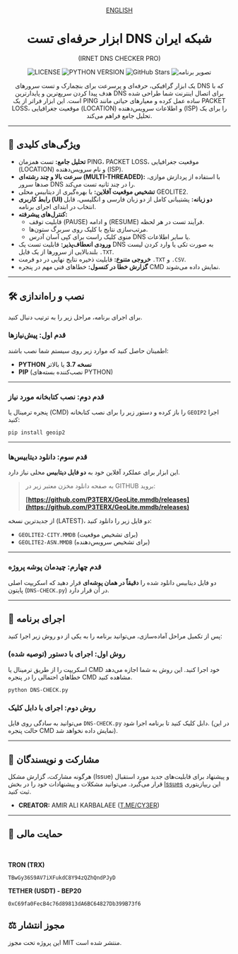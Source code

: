 <div align="center">

[ENGLISH](README.md)

# ابزار حرفه‌ای تست DNS شبکه ایران
(IRNET DNS CHECKER PRO)

![LICENSE](https://img.shields.io/badge/license-MIT-blue.svg)
![PYTHON VERSION](https://img.shields.io/badge/python-3.7+-brightgreen.svg)
![GitHub Stars](https://img.shields.io/github/stars/IRNET-DNS-CHECKER-PRO/REPO.svg?style=social)
![تصویر برنامه](https://github.com/user-attachments/assets/22905402-f1e6-4775-9f8b-9d4945cda441)

یک ابزار گرافیکی، حرفه‌ای و پرسرعت برای بنچمارک و تست سرورهای DNS که با هدف پیدا کردن سریع‌ترین و پایدارترین DNS برای اتصال اینترنت شما طراحی شده است. این ابزار فراتر از یک PING ساده عمل کرده و معیارهای حیاتی مانند PACKET LOSS، موقعیت جغرافیایی (LOCATION) و اطلاعات سرویس‌دهنده (ISP) را برای یک تحلیل جامع فراهم می‌کند.

</div>

---

## 🚀 ویژگی‌های کلیدی

* **تحلیل جامع:** تست همزمان PING، PACKET LOSS، موقعیت جغرافیایی (LOCATION) و نام سرویس‌دهنده (ISP).
* **سرعت بالا و چند رشته‌ای (MULTI-THREADED):** با استفاده از پردازش موازی، صدها سرور DNS را در چند ثانیه تست می‌کند.
* **تشخیص موقعیت آفلاین:** با بهره‌گیری از دیتابیس محلی GEOLITE2.
* **رابط کاربری (UI) دو زبانه:** پشتیبانی کامل از دو زبان فارسی و انگلیسی، قابل انتخاب در ابتدای اجرای برنامه.
* **کنترل‌های پیشرفته:**
    * قابلیت توقف (PAUSE) و ادامه (RESUME) فرآیند تست در هر لحظه.
    * مرتب‌سازی نتایج با کلیک روی سربرگ ستون‌ها.
    * منوی کلیک راست برای کپی آسان آدرس DNS یا سایر اطلاعات.
* **ورودی انعطاف‌پذیر:** قابلیت تست یک DNS به صورت تکی یا وارد کردن لیست بلندبالایی از سرورها از یک فایل `.TXT`.
* **خروجی متنوع:** قابلیت ذخیره نتایج نهایی در دو فرمت `.TXT` و `.CSV`.
* **گزارش خطا در کنسول:** خطاهای فنی مهم در پنجره CMD نمایش داده می‌شوند.

---

## 🛠️ نصب و راه‌اندازی

برای اجرای برنامه، مراحل زیر را به ترتیب دنبال کنید.

### **قدم اول: پیش‌نیازها**

اطمینان حاصل کنید که موارد زیر روی سیستم شما نصب باشند:
* **PYTHON نسخه 3.7** یا بالاتر
* **PIP** (نصب‌کننده بسته‌های PYTHON)

---

### **قدم دوم: نصب کتابخانه مورد نیاز**

پنجره ترمینال یا (CMD) را باز کرده و دستور زیر را برای نصب کتابخانه `GEOIP2` اجرا کنید:
```shell
pip install geoip2
```

---

### **قدم سوم: دانلود دیتابیس‌ها**

این ابزار برای عملکرد آفلاین خود به **دو فایل دیتابیس** محلی نیاز دارد.

> به صفحه دانلود مخزن معتبر زیر در GITHUB بروید:
>
> **[https://github.com/P3TERX/GeoLite.mmdb/releases](https://github.com/P3TERX/GeoLite.mmdb/releases)**

از جدیدترین نسخه (LATEST)، دو فایل زیر را دانلود کنید:
* `GEOLITE2-CITY.MMDB` (برای تشخیص موقعیت)
* `GEOLITE2-ASN.MMDB` (برای تشخیص سرویس‌دهنده)

---

### **قدم چهارم: چیدمان پوشه پروژه**

دو فایل دیتابیس دانلود شده را **دقیقاً در همان پوشه‌ای** قرار دهید که اسکریپت اصلی پایتون (`DNS-CHECK.py`) در آن قرار دارد.

---

## 🚀 اجرای برنامه

پس از تکمیل مراحل آماده‌سازی، می‌توانید برنامه را به یکی از دو روش زیر اجرا کنید:

### **روش اول: اجرای با دستور (توصیه شده)**
اسکریپت را از طریق ترمینال یا CMD خود اجرا کنید. این روش به شما اجازه می‌دهد خطاهای احتمالی را در پنجره CMD مشاهده کنید.
```shell
python DNS-CHECK.py
```

### **روش دوم: اجرای با دابل کلیک**
می‌توانید به سادگی روی فایل `DNS-CHECK.py` دابل کلیک کنید تا برنامه اجرا شود. (در این حالت پنجره CMD نمایش داده نخواهد شد).


---

## 🤝 مشارکت و نویسندگان
هرگونه مشارکت، گزارش مشکل (Issue) و پیشنهاد برای قابلیت‌های جدید مورد استقبال قرار می‌گیرد. می‌توانید مشکلات و پیشنهادات خود را در بخش [Issues](https://github.com/cy33r/IR-NET/issues) این ریپازیتوری ثبت کنید.


* **CREATOR:** AMIR ALI KARBALAEE ([T.ME/CY3ER](https://t.me/CY3ER))

---

## 🎁 حمایت مالی
<br>

**TRON (TRX)**
```
TBwGy36S9AV7iXFukdC8Y94zQZhQndPJyD
```

**TETHER (USDT) - BEP20**
```
0xC69fa0FecB4c76d89813dA6BC64827Db399B73f6
```

## ⚖️ مجوز انتشار
این پروژه تحت مجوز MIT منتشر شده است.
